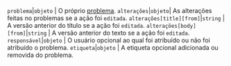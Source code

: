 `problema`|`objeto` | O próprio [problema](/rest/reference/issues). `alterações`|`objeto`| As alterações feitas no problemas se a ação foi `editada`. `alterações[title][from]`|`string` | A versão anterior do título se a ação foi `editada`. `alterações[body][from]`|`string` | A versão anterior do texto se a ação foi `editada`. `responsável`|`objeto` | O usuário opcional ao qual foi atribuído ou não foi atribuído o problema. `etiqueta`|`objeto` | A etiqueta opcional adicionada ou removida do problema.
